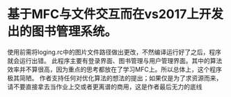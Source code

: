 # 基于MFC与<txt>文件交互而在vs2017上开发出的图书管理系统。
  使用前需将loging.rc中的图片文件路径做出更改，不然编译运行好了之后，程序就会运行出错。
  此程序主要有登录界面、图书管理与用户管理界面。其中的算法效率并不算很高，因为重点的思考都放在了学习MFC上。所以总体上，这个程序极其简陋。
  作者支持任何对优化算法的想法的提出；如果仅是为了求资源而来，请不要直接拿去当作业上交或者更离谱的商用，这是作者最后无力的底线
